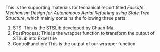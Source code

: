 This is the supporting materials for techanical report titled *Failsafe Mechanism Design for Autonomous Aerial Refueling using State Tree Structure*, which mainly contains the following three parts:
1. STS: This is the STSLib developed by Chuan Ma.
2. PostProcess: This is the wrapper function to transform the output of STSLib into Excel file
3. ControlFunction: This is the output of our wrapper function.